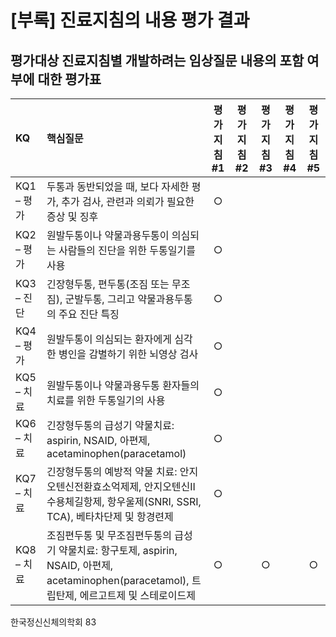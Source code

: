 # [부록] 진료지침의 내용 평가 결과

## 평가대상 진료지침별 개발하려는 임상질문 내용의 포함 여부에 대한 평가표

| KQ | 핵심질문 | 평가지침 #1 | 평가지침 #2 | 평가지침 #3 | 평가지침 #4 | 평가지침 #5 |
| :--- | :----------------------------------------------------------------------------------------------------------------------------------------------------------------------------------------------------------------------------------------------------------------------------------------------------------------------------- | :---------: | :---------: | :---------: | :---------: | :---------: |
| KQ1 – 평가 | 두통과 동반되었을 때, 보다 자세한 평가, 추가 검사, 관련과 의뢰가 필요한 증상 및 징후 | ○ | | | | |
| KQ2 – 평가 | 원발두통이나 약물과용두통이 의심되는 사람들의 진단을 위한 두통일기를 사용 | ○ | | | | |
| KQ3 – 진단 | 긴장형두통, 편두통(조짐 또는 무조짐), 군발두통, 그리고 약물과용두통의 주요 진단 특징 | ○ | | | | |
| KQ4 – 평가 | 원발두통이 의심되는 환자에게 심각한 병인을 감별하기 위한 뇌영상 검사 | ○ | | | | |
| KQ5 – 치료 | 원발두통이나 약물과용두통 환자들의 치료를 위한 두통일기의 사용 | ○ | | | | |
| KQ6 – 치료 | 긴장형두통의 급성기 약물치료: aspirin, NSAID, 아편제, acetaminophen(paracetamol) | ○ | | | | |
| KQ7 – 치료 | 긴장형두통의 예방적 약물 치료: 안지오텐신전환효소억제제, 안지오텐신II수용체길항제, 항우울제(SNRI, SSRI, TCA), 베타차단제 및 항경련제 | ○ | | | | |
| KQ8 – 치료 | 조짐편두통 및 무조짐편두통의 급성기 약물치료: 항구토제, aspirin, NSAID, 아편제, acetaminophen(paracetamol), 트립탄제, 에르고트제 및 스테로이드제 | ○ | | ○ | | ○ |

한국정신신체의학회
<PAGE>83